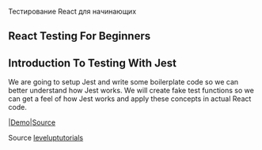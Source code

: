 Тестирование React для начинающих
## React Testing For Beginners

## Introduction To Testing With Jest

We are going to setup Jest and write some boilerplate code so we can better understand how Jest works. We will create fake test functions so we can get a feel of how Jest works and apply these concepts in actual React code.

|[Demo](https://vitaminvp.github.io/React-Testing-For-Beginners/)|[Source](https://github.com/Vitaminvp/React-Testing-For-Beginners)

Source [leveluptutorials](https://www.leveluptutorials.com/tutorials/react-testing-for-beginners)